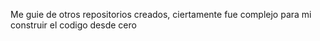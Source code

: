 Me guie de otros repositorios creados, ciertamente fue complejo para mi construir el codigo desde cero
